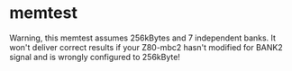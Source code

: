 # memtest

Warning, this memtest assumes 256kBytes and 7 independent banks. It won't deliver correct results if your Z80-mbc2 hasn't modified for BANK2 signal and is wrongly configured to 256kByte!
